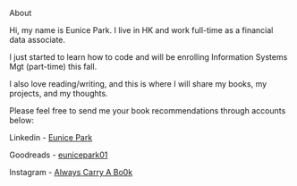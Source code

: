 About

Hi, my name is Eunice Park. I live in HK and work full-time as a financial data associate. 

I just started to learn how to code and will be enrolling Information Systems Mgt (part-time) this fall. 

I also love reading/writing, and this is where I will share my books, my projects, and my thoughts. 



Please feel free to send me your book recommendations through accounts below:

Linkedin - [Eunice Park](https://linkedin.com/in/eunicepark01)

Goodreads - [eunicepark01](https://www.goodreads.com/eunicepark01)

Instagram - [Always Carry A Bo0k](https://www.instagram.com/alwayscarryabo0k)

